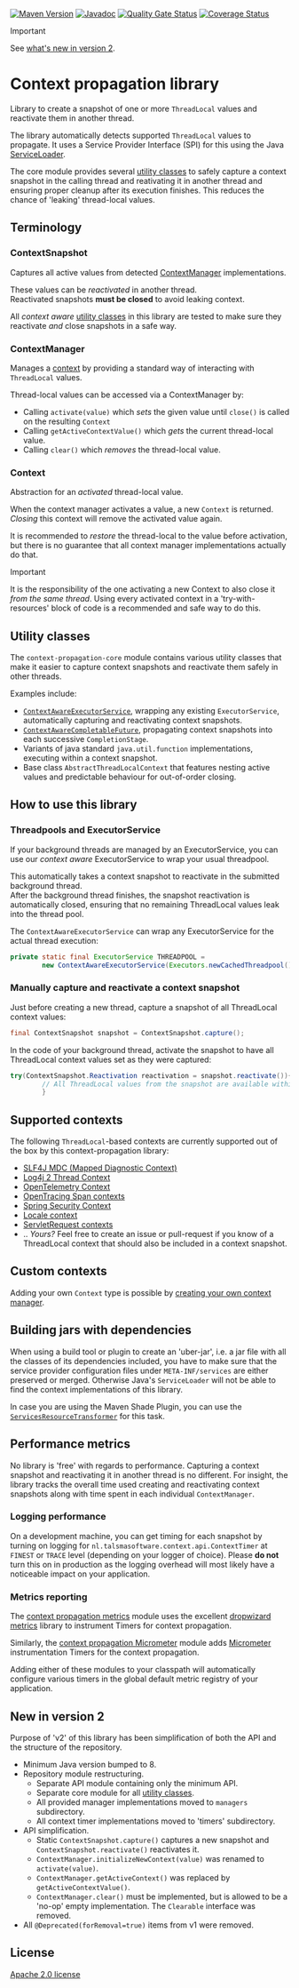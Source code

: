 [![Maven Version][maven-img]][maven]
[![Javadoc][javadoc-img]][javadoc]
[![Quality Gate Status](https://sonarcloud.io/api/project_badges/measure?project=talsma-ict_context-propagation&metric=alert_status)](https://sonarcloud.io/summary/new_code?id=talsma-ict_context-propagation)
[![Coverage Status][coveralls-img]][coveralls]

> [!IMPORTANT]
> See [what's new in version 2](#new-in-version-2).

# Context propagation library

Library to create a snapshot of one or more `ThreadLocal` values and reactivate them in another thread.

The library automatically detects supported `ThreadLocal` values to propagate.
It uses a Service Provider Interface (SPI) for this using the Java [ServiceLoader].

The core module provides several [utility classes](#utility-classes) to safely capture a context snapshot
in the calling thread and reativating it in another thread and ensuring proper
cleanup after its execution finishes. This reduces the chance of 'leaking' thread-local
values.

## Terminology

### ContextSnapshot

Captures all active values from detected [ContextManager](#contextmanager) implementations.

These values can be _reactivated_ in another thread.  
Reactivated snapshots **must be closed** to avoid leaking context.

All _context aware_ [utility classes](#utility-classes) in this library are tested
to make sure they reactivate _and_ close snapshots in a safe way.

### ContextManager

Manages a [context](#context) by providing a standard way of interacting with `ThreadLocal` values.

Thread-local values can be accessed via a ContextManager by:

- Calling `activate(value)` which _sets_ the given value until `close()` is called on the resulting `Context`
- Calling `getActiveContextValue()` which _gets_ the current thread-local value.
- Calling `clear()` which _removes_ the thread-local value.

### Context

Abstraction for an _activated_ thread-local value.

When the context manager activates a value, a new `Context` is returned.
_Closing_ this context will remove the activated value again.

It is recommended to _restore_ the thread-local to the value before activation,
but there is no guarantee that all context manager implementations actually do that.

> [!IMPORTANT]
> It is the responsibility of the one activating a new Context to also close it _from the same thread_.
> Using every activated context in a 'try-with-resources' block of code is a recommended and safe way to do this.

## Utility classes

The `context-propagation-core` module contains various utility classes 
that make it easier to capture context snapshots and reactivate them safely in other threads.

Examples include:

- [`ContextAwareExecutorService`][ContextAwareExecutorService], wrapping any existing `ExecutorService`,
  automatically capturing and reactivating context snapshots.
- [`ContextAwareCompletableFuture`][ContextAwareCompletableFuture],
  propagating context snapshots into each successive `CompletionStage`.
- Variants of java standard `java.util.function` implementations,
  executing within a context snapshot.
- Base class `AbstractThreadLocalContext` that features nesting active values and predictable behaviour for out-of-order closing. 

## How to use this library

### Threadpools and ExecutorService

If your background threads are managed by an ExecutorService,
you can use our _context aware_ ExecutorService to wrap your usual threadpool.

This automatically takes a context snapshot to reactivate in the submitted background thread.  
After the background thread finishes, the snapshot reactivation is automatically closed,
ensuring that no remaining ThreadLocal values leak into the thread pool.

The `ContextAwareExecutorService` can wrap any ExecutorService for the actual thread execution:

```java
private static final ExecutorService THREADPOOL =
        new ContextAwareExecutorService(Executors.newCachedThreadpool());
```

### Manually capture and reactivate a context snapshot

Just before creating a new thread, capture a snapshot of all ThreadLocal context
values:

```java
final ContextSnapshot snapshot = ContextSnapshot.capture();
```

In the code of your background thread, activate the snapshot to have all ThreadLocal
context values set as they were captured:

```java
try(ContextSnapshot.Reactivation reactivation = snapshot.reactivate()){
        // All ThreadLocal values from the snapshot are available within this block
        }
```

## Supported contexts

The following `ThreadLocal`-based contexts are currently supported
out of the box by this context-propagation library:

- [SLF4J MDC (Mapped Diagnostic Context)][slf4j mdc propagation]
- [Log4j 2 Thread Context][log4j2 thread context propagation]
- [OpenTelemetry Context][opentelemetry context propagation]
- [OpenTracing Span contexts][opentracing span propagation]
- [Spring Security Context]
- [Locale context][locale context]
- [ServletRequest contexts][servletrequest propagation]
- .. _Yours?_
  Feel free to create an issue or pull-request if you know of
  a ThreadLocal context that should also be included in a context snapshot.

## Custom contexts

Adding your own `Context` type is possible
by [creating your own context manager](context-propagation-api/README.md#creating-your-own-context-manager).

## Building jars with dependencies

When using a build tool or plugin to create an 'uber-jar', i.e. a jar file with all
the classes of its dependencies included, you have to make sure that the service
provider configuration files under `META-INF/services` are either preserved or
merged. Otherwise Java's `ServiceLoader` will not be able to find the context
implementations of this library.

In case you are using the Maven Shade Plugin, you can use the
[
`ServicesResourceTransformer`](https://maven.apache.org/plugins/maven-shade-plugin/examples/resource-transformers.html#ServicesResourceTransformer)
for this task.

## Performance metrics

No library is 'free' with regards to performance.
Capturing a context snapshot and reactivating it in another thread is no different.
For insight, the library tracks the overall time used creating and reactivating
context snapshots along with time spent in each individual `ContextManager`.

### Logging performance

On a development machine, you can get timing for each snapshot by turning on logging
for `nl.talsmasoftware.context.api.ContextTimer` at `FINEST` or `TRACE` level
(depending on your logger of choice).
Please **do not** turn this on in production as the logging overhead will most likely
have a noticeable impact on your application.

### Metrics reporting

The [context propagation metrics] module uses the excellent
[dropwizard metrics](https://metrics.dropwizard.io/) library to
instrument Timers for context propagation.

Similarly, the [context propagation Micrometer] module adds [Micrometer]
instrumentation Timers for the context propagation.

Adding either of these modules to your classpath will automatically
configure various timers in the global default metric registry of your application.

## New in version 2

Purpose of 'v2' of this library has been simplification of both the API
and the structure of the repository.

- Minimum Java version bumped to 8.
- Repository module restructuring.
  - Separate API module containing only the minimum API.
  - Separate core module for all [utility classes](#utility-classes).
  - All provided manager implementations moved to `managers` subdirectory.
  - All context timer implementations moved to 'timers' subdirectory.
- API simplification. 
  - Static `ContextSnapshot.capture()` captures a new snapshot and `ContextSnapshot.reactivate()` reactivates it.
  - `ContextManager.initializeNewContext(value)` was renamed to `activate(value)`.
  - `ContextManager.getActiveContext()` was replaced by `getActiveContextValue()`.
  - `ContextManager.clear()` must be implemented, but is allowed to be a 'no-op' empty implementation. The `Clearable` interface was removed.
- All `@Deprecated(forRemoval=true)` items from v1 were removed.

## License

[Apache 2.0 license](LICENSE)


[maven-img]: https://img.shields.io/maven-central/v/nl.talsmasoftware.context/context-propagation

[maven]: https://search.maven.org/search?q=g:nl.talsmasoftware.context

[release-img]: https://img.shields.io/github/release/talsma-ict/context-propagation.svg

[release]: https://github.com/talsma-ict/context-propagation/releases

[coveralls-img]: https://coveralls.io/repos/github/talsma-ict/context-propagation/badge.svg

[coveralls]: https://coveralls.io/github/talsma-ict/context-propagation

[javadoc-img]: https://www.javadoc.io/badge/nl.talsmasoftware.context/context-propagation.svg

[javadoc]: https://www.javadoc.io/doc/nl.talsmasoftware.context/context-propagation


[locale context]: managers/context-manager-locale

[log4j2 thread context propagation]: managers/context-manager-log4j2

[opentelemetry context propagation]: managers/context-manager-opentelemetry

[opentracing span propagation]: managers/context-manager-opentracing

[serviceloader]: https://docs.oracle.com/javase/8/docs/api/index.html?java/util/ServiceLoader.html

[servletrequest propagation]: managers/context-manager-servletrequest

[slf4j mdc propagation]: managers/context-manager-slf4j

[spring security context]: managers/context-manager-spring-security

[context propagation metrics]: timers/context-timer-metrics

[context propagation micrometer]: timers/context-timer-micrometer

[micrometer]: https://micrometer.io

[ContextAwareExecutorService]: https://javadoc.io/doc/nl.talsmasoftware.context/context-propagation/latest/nl/talsmasoftware/context/core/concurrent/ContextAwareExecutorService.html

[ContextAwareCompletableFuture]: context-propagation-core/README.md#contextawarecompletablefuture
